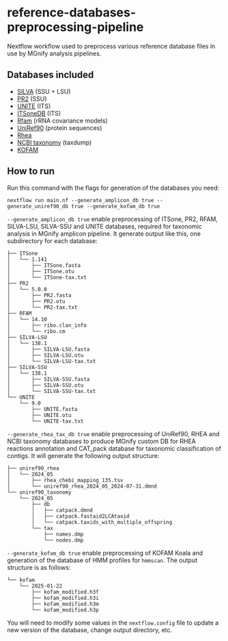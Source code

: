 # reference-databases-preprocessing-pipeline

Nextflow workflow used to preprocess various reference database files in use by MGnify analysis pipelines.

## Databases included

- [SILVA](https://www.arb-silva.de/) (SSU + LSU)
- [PR2](https://pr2-database.org/) (SSU)
- [UNITE](https://unite.ut.ee/) (ITS)
- [ITSoneDB](https://itsonedb.cloud.ba.infn.it/) (ITS)
- [Rfam](https://rfam.org/) (rRNA covariance models)
- [UniRef90](https://www.uniprot.org/help/uniref) (protein sequences)
- [Rhea](https://www.rhea-db.org/)
- [NCBI taxonomy](https://www.ncbi.nlm.nih.gov/taxonomy) (taxdump)
- [KOFAM](https://www.genome.jp/tools/kofamkoala/)

## How to run

Run this command with the flags for generation of the databases you need:

`nextflow run main.nf --generate_amplicon_db true --generate_uniref90_db true --generate_kofam_db true`

`--generate_amplicon_db true` enable preprocessing of ITSone, PR2, RFAM, SILVA-LSU, SILVA-SSU and UNITE databases, required for taxonomic analysis in MGnify amplicon pipeline. It generate output like this, one subdirectory for each database:

```
├── ITSone
│   └── 1.141
│       ├── ITSone.fasta
│       ├── ITSone.otu
│       └── ITSone-tax.txt
├── PR2
│   └── 5.0.0
│       ├── PR2.fasta
│       ├── PR2.otu
│       └── PR2-tax.txt
├── RFAM
│   └── 14.10
│       ├── ribo.clan_info
│       └── ribo.cm
├── SILVA-LSU
│   └── 138.1
│       ├── SILVA-LSU.fasta
│       ├── SILVA-LSU.otu
│       └── SILVA-LSU-tax.txt
├── SILVA-SSU
│   └── 138.1
│       ├── SILVA-SSU.fasta
│       ├── SILVA-SSU.otu
│       └── SILVA-SSU-tax.txt
└── UNITE
    └── 9.0
        ├── UNITE.fasta
        ├── UNITE.otu
        └── UNITE-tax.txt
```

`--generate_rhea_tax_db true` enable preprocessing of UniRef90, RHEA and NCBI taxonomy databases to produce MGnify custom DB for RHEA reactions annotation and CAT_pack database for taxonomic classification of contigs. It will generate the following output structure:
```
├── uniref90_rhea
│   └── 2024_05
│       ├── rhea_chebi_mapping_135.tsv
│       └── uniref90_rhea_2024_05_2024-07-31.dmnd
└── uniref90_taxonomy
    └── 2024_05
        ├── db
        │   ├── catpack.dmnd
        │   ├── catpack.fastaid2LCAtaxid
        │   └── catpack.taxids_with_multiple_offspring
        └── tax
            ├── names.dmp
            └── nodes.dmp
```
`--generate_kofam_db true` enable preprocessing of KOFAM Koala and generation of the database of HMM profiles for `hmmscan`. The output structure is as follows:
```
└── kofam
    └── 2025-01-22
        ├── kofam_modified.h3f
        ├── kofam_modified.h3i
        ├── kofam_modified.h3m
        └── kofam_modified.h3p
```
You will need to modify some values in the `nextflow.config` file to update a new version of the database, change output directory, etc. 